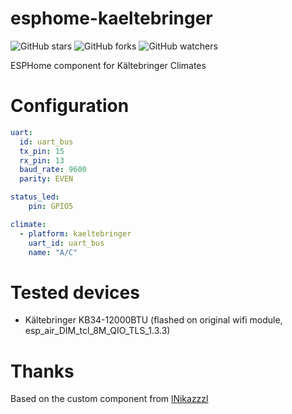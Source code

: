 # esphome-kaeltebringer

![GitHub stars](https://img.shields.io/github/stars/KG3RK3N/esphome-kaeltebringer)
![GitHub forks](https://img.shields.io/github/forks/KG3RK3N/esphome-kaeltebringer)
![GitHub watchers](https://img.shields.io/github/watchers/KG3RK3N/esphome-kaeltebringer)

ESPHome component for Kältebringer Climates

# Configuration
```yaml
uart:
  id: uart_bus
  tx_pin: 15
  rx_pin: 13
  baud_rate: 9600
  parity: EVEN

status_led:
    pin: GPIO5

climate:
  - platform: kaeltebringer
    uart_id: uart_bus
    name: "A/C"
```

# Tested devices
- Kältebringer KB34-12000BTU (flashed on original wifi module, esp_air_DIM_tcl_8M_QIO_TLS_1.3.3)

# Thanks
Based on the custom component from [lNikazzzl](https://github.com/lNikazzzl/tcl_ac_esphome/tree/master)